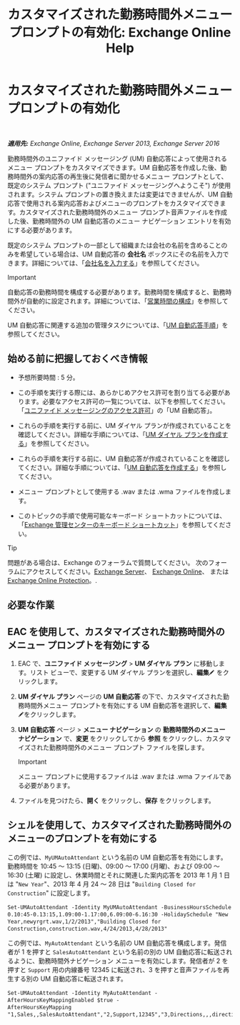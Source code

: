 ﻿---
title: 'カスタマイズされた勤務時間外メニュー プロンプトの有効化: Exchange Online Help'
TOCTitle: カスタマイズされた勤務時間外メニュー プロンプトの有効化
ms:assetid: 094c50b2-072b-4929-aaf8-f7db5b19e9b6
ms:mtpsurl: https://technet.microsoft.com/ja-jp/library/Bb266919(v=EXCHG.150)
ms:contentKeyID: 50555730
ms.date: 05/22/2018
mtps_version: v=EXCHG.150
ms.translationtype: HT
---

# カスタマイズされた勤務時間外メニュー プロンプトの有効化

 

_**適用先:** Exchange Online, Exchange Server 2013, Exchange Server 2016_

勤務時間外のユニファイド メッセージング (UM) 自動応答によって使用されるメニュー プロンプトをカスタマイズできます。UM 自動応答を作成した後、勤務時間外の案内応答の再生後に発信者に聞かせるメニュー プロンプトとして、既定のシステム プロンプト ("ユニファイド メッセージングへようこそ") が使用されます。システム プロンプトの置き換えまたは変更はできませんが、UM 自動応答で使用される案内応答およびメニューのプロンプトをカスタマイズできます。カスタマイズされた勤務時間外のメニュー プロンプト音声ファイルを作成した後、勤務時間外の UM 自動応答のメニュー ナビゲーション エントリを有効にする必要があります。

既定のシステム プロンプトの一部として組織または会社の名前を含めることのみを希望している場合は、UM 自動応答の <strong>会社名</strong> ボックスにその名前を入力できます。詳細については、「[会社名を入力する](enter-a-business-name-exchange-2013-help.md)」を参照してください。


> [!IMPORTANT]
> 自動応答の勤務時間を構成する必要があります。勤務時間を構成すると、勤務時間外が自動的に設定されます。詳細については、「<A href="configure-business-hours-exchange-2013-help.md">営業時間の構成</A>」を参照してください。



UM 自動応答に関連する追加の管理タスクについては、「[UM 自動応答手順](um-auto-attendant-procedures-exchange-2013-help.md)」を参照してください。

## 始める前に把握しておくべき情報

  - 予想所要時間 : 5 分。

  - この手順を実行する際には、あらかじめアクセス許可を割り当てる必要があります。必要なアクセス許可の一覧については、以下を参照してください。「[ユニファイド メッセージングのアクセス許可](unified-messaging-permissions-exchange-2013-help.md)」の「UM 自動応答」。

  - これらの手順を実行する前に、UM ダイヤル プランが作成されていることを確認してください。詳細な手順については、「[UM ダイヤル プランを作成する](create-a-um-dial-plan-exchange-2013-help.md)」を参照してください。

  - これらの手順を実行する前に、UM 自動応答が作成されていることを確認してください。詳細な手順については、「[UM 自動応答を作成する](create-a-um-auto-attendant-exchange-2013-help.md)」を参照してください。

  - メニュー プロンプトとして使用する .wav または .wma ファイルを作成します。

  - このトピックの手順で使用可能なキーボード ショートカットについては、「[Exchange 管理センターのキーボード ショートカット](keyboard-shortcuts-in-the-exchange-admin-center-exchange-online-protection-help.md)」を参照してください。


> [!TIP]
> 問題がある場合は、Exchange のフォーラムで質問してください。 次のフォーラムにアクセスしてください。<A href="https://go.microsoft.com/fwlink/p/?linkid=60612">Exchange Server</A>、 <A href="https://go.microsoft.com/fwlink/p/?linkid=267542">Exchange Online</A>、 または <A href="https://go.microsoft.com/fwlink/p/?linkid=285351">Exchange Online Protection</A>。.



## 必要な作業

## EAC を使用して、カスタマイズされた勤務時間外のメニュー プロンプトを有効にする

1.  EAC で、<strong>ユニファイド メッセージング</strong> \> <strong>UM ダイヤル プラン</strong> に移動します。リスト ビューで、変更する UM ダイヤル プランを選択し、<strong>編集</strong>![編集アイコン](images/Bb124582.6f53ccb2-1f13-4c02-bea0-30690e6ea71d(EXCHG.150).gif "編集アイコン") をクリックします。

2.  <strong>UM ダイヤル プラン</strong> ページの <strong>UM 自動応答</strong> の下で、カスタマイズされた勤務時間外メニュー プロンプトを有効にする UM 自動応答を選択して、<strong>編集</strong>![編集アイコン](images/Bb124582.6f53ccb2-1f13-4c02-bea0-30690e6ea71d(EXCHG.150).gif "編集アイコン")をクリックします。

3.  <strong>UM 自動応答</strong> ページ \> <strong>メニュー ナビゲーション</strong> の <strong>勤務時間外のメニュー ナビゲーション</strong> で、<strong>変更</strong> をクリックしてから <strong>参照</strong> をクリックし、カスタマイズされた勤務時間外のメニュー プロンプト ファイルを探します。
    

    > [!IMPORTANT]
    > メニュー プロンプトに使用するファイルは .wav または .wma ファイルである必要があります。



4.  ファイルを見つけたら、<strong>開く</strong> をクリックし、<strong>保存</strong> をクリックします。

## シェルを使用して、カスタマイズされた勤務時間外のメニューのプロンプトを有効にする

この例では、`MyUMAutoAttendant` という名前の UM 自動応答を有効にします。勤務時間を 10:45 ～ 13:15 (日曜)、09:00 ～ 17:00 (月曜)、および 09:00 ～ 16:30 (土曜) に設定し、休業時間とそれに関連した案内応答を 2013 年 1 月 1 日は "`New Year`"、2013 年 4 月 24 ～ 28 日は "`Building Closed for Construction`" に設定します。

    Set-UMAutoAttendant -Identity MyUMAutoAttendant -BusinessHoursSchedule 0.10:45-0.13:15,1.09:00-1.17:00,6.09:00-6.16:30 -HolidaySchedule "New Year,newyrgrt.wav,1/2/2013","Building Closed for Construction,construction.wav,4/24/2013,4/28/2013"

この例では、`MyAutoAttendant` という名前の UM 自動応答を構成します。発信者が 1 を押すと `SalesAutoAttendant` という名前の別の UM 自動応答に転送されるように、勤務時間外ナビゲーション メニューを有効にします。発信者が 2 を押すと `Support` 用の内線番号 12345 に転送され、3 を押すと音声ファイルを再生する別の UM 自動応答に転送されます。

    Set-UMAutoAttendant -Identity MyAutoAttendant - 
    AfterHoursKeyMappingEnabled $true -
    AfterHoursKeyMapping "1,Sales,,SalesAutoAttendant","2,Support,12345","3,Directions,,,directions.wav"

